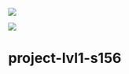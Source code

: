 <p>
<a href="https://codeclimate.com/github/Prionyx/project-lvl1-s156/maintainability"><img src="https://api.codeclimate.com/v1/badges/ceccbee895224aba32d8/maintainability" /></a>

<a href="https://codeclimate.com/github/Prionyx/project-lvl1-s156/test_coverage"><img src="https://api.codeclimate.com/v1/badges/ceccbee895224aba32d8/test_coverage" /></a>
</p>

# project-lvl1-s156
